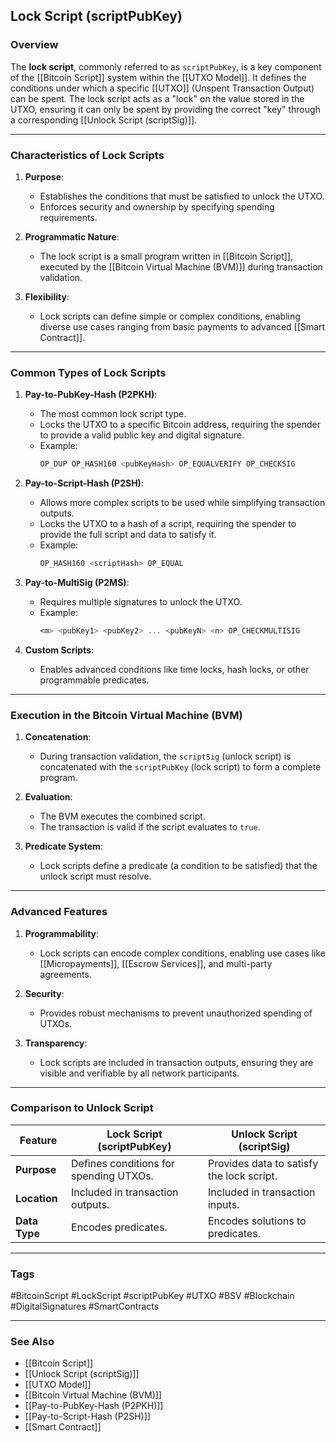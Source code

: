 ## Lock Script (scriptPubKey)

### Overview

The **lock script**, commonly referred to as `scriptPubKey`, is a key component of the [[Bitcoin Script]] system within the [[UTXO Model]]. It defines the conditions under which a specific [[UTXO]] (Unspent Transaction Output) can be spent. The lock script acts as a "lock" on the value stored in the UTXO, ensuring it can only be spent by providing the correct "key" through a corresponding [[Unlock Script (scriptSig)]].

---

### Characteristics of Lock Scripts

1. **Purpose**:
   - Establishes the conditions that must be satisfied to unlock the UTXO.
   - Enforces security and ownership by specifying spending requirements.

2. **Programmatic Nature**:
   - The lock script is a small program written in [[Bitcoin Script]], executed by the [[Bitcoin Virtual Machine (BVM)]] during transaction validation.

3. **Flexibility**:
   - Lock scripts can define simple or complex conditions, enabling diverse use cases ranging from basic payments to advanced [[Smart Contract]].

---

### Common Types of Lock Scripts

1. **Pay-to-PubKey-Hash (P2PKH)**:
   - The most common lock script type.
   - Locks the UTXO to a specific Bitcoin address, requiring the spender to provide a valid public key and digital signature.
   - Example:
     ```asm
     OP_DUP OP_HASH160 <pubKeyHash> OP_EQUALVERIFY OP_CHECKSIG
     ```

2. **Pay-to-Script-Hash (P2SH)**:
   - Allows more complex scripts to be used while simplifying transaction outputs.
   - Locks the UTXO to a hash of a script, requiring the spender to provide the full script and data to satisfy it.
   - Example:
     ```asm
     OP_HASH160 <scriptHash> OP_EQUAL
     ```

3. **Pay-to-MultiSig (P2MS)**:
   - Requires multiple signatures to unlock the UTXO.
   - Example:
     ```asm
     <m> <pubKey1> <pubKey2> ... <pubKeyN> <n> OP_CHECKMULTISIG
     ```

4. **Custom Scripts**:
   - Enables advanced conditions like time locks, hash locks, or other programmable predicates.

---

### Execution in the Bitcoin Virtual Machine (BVM)

1. **Concatenation**:
   - During transaction validation, the `scriptSig` (unlock script) is concatenated with the `scriptPubKey` (lock script) to form a complete program.

2. **Evaluation**:
   - The BVM executes the combined script.
   - The transaction is valid if the script evaluates to `true`.

3. **Predicate System**:
   - Lock scripts define a predicate (a condition to be satisfied) that the unlock script must resolve.

---

### Advanced Features

1. **Programmability**:
   - Lock scripts can encode complex conditions, enabling use cases like [[Micropayments]], [[Escrow Services]], and multi-party agreements.

2. **Security**:
   - Provides robust mechanisms to prevent unauthorized spending of UTXOs.

3. **Transparency**:
   - Lock scripts are included in transaction outputs, ensuring they are visible and verifiable by all network participants.

---

### Comparison to Unlock Script

| Feature               | Lock Script (scriptPubKey)                | Unlock Script (scriptSig)                |
|-----------------------|------------------------------------------|------------------------------------------|
| **Purpose**           | Defines conditions for spending UTXOs.  | Provides data to satisfy the lock script.|
| **Location**          | Included in transaction outputs.         | Included in transaction inputs.          |
| **Data Type**         | Encodes predicates.                      | Encodes solutions to predicates.         |

---

### Tags

#BitcoinScript #LockScript #scriptPubKey #UTXO #BSV #Blockchain #DigitalSignatures #SmartContracts

---

### See Also

- [[Bitcoin Script]]
- [[Unlock Script (scriptSig)]]
- [[UTXO Model]]
- [[Bitcoin Virtual Machine (BVM)]]
- [[Pay-to-PubKey-Hash (P2PKH)]]
- [[Pay-to-Script-Hash (P2SH)]]
- [[Smart Contract]]
